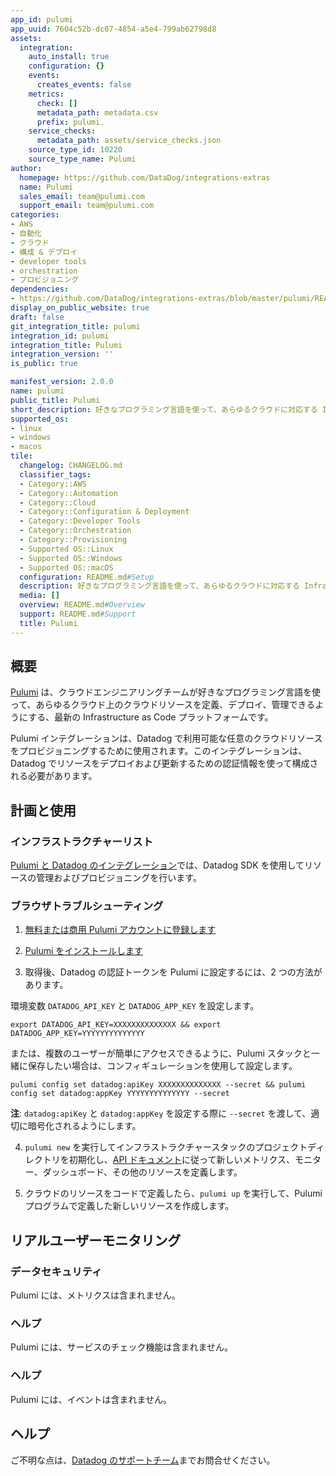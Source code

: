 ```yaml
---
app_id: pulumi
app_uuid: 7604c52b-dc07-4854-a5e4-799ab62798d8
assets:
  integration:
    auto_install: true
    configuration: {}
    events:
      creates_events: false
    metrics:
      check: []
      metadata_path: metadata.csv
      prefix: pulumi.
    service_checks:
      metadata_path: assets/service_checks.json
    source_type_id: 10220
    source_type_name: Pulumi
author:
  homepage: https://github.com/DataDog/integrations-extras
  name: Pulumi
  sales_email: team@pulumi.com
  support_email: team@pulumi.com
categories:
- AWS
- 自動化
- クラウド
- 構成 & デプロイ
- developer tools
- orchestration
- プロビジョニング
dependencies:
- https://github.com/DataDog/integrations-extras/blob/master/pulumi/README.md
display_on_public_website: true
draft: false
git_integration_title: pulumi
integration_id: pulumi
integration_title: Pulumi
integration_version: ''
is_public: true

manifest_version: 2.0.0
name: pulumi
public_title: Pulumi
short_description: 好きなプログラミング言語を使って、あらゆるクラウドに対応する Infrastructure as Code を実現
supported_os:
- linux
- windows
- macos
tile:
  changelog: CHANGELOG.md
  classifier_tags:
  - Category::AWS
  - Category::Automation
  - Category::Cloud
  - Category::Configuration & Deployment
  - Category::Developer Tools
  - Category::Orchestration
  - Category::Provisioning
  - Supported OS::Linux
  - Supported OS::Windows
  - Supported OS::macOS
  configuration: README.md#Setup
  description: 好きなプログラミング言語を使って、あらゆるクラウドに対応する Infrastructure as Code を実現
  media: []
  overview: README.md#Overview
  support: README.md#Support
  title: Pulumi
---
```


<!--  SOURCED FROM https://github.com/DataDog/integrations-extras -->


## 概要

[Pulumi][1] は、クラウドエンジニアリングチームが好きなプログラミング言語を使って、あらゆるクラウド上のクラウドリソースを定義、デプロイ、管理できるようにする、最新の Infrastructure as Code プラットフォームです。

Pulumi インテグレーションは、Datadog で利用可能な任意のクラウドリソースをプロビジョニングするために使用されます。このインテグレーションは、Datadog でリソースをデプロイおよび更新するための認証情報を使って構成される必要があります。

## 計画と使用

### インフラストラクチャーリスト

[Pulumi と Datadog のインテグレーション][2]では、Datadog SDK を使用してリソースの管理およびプロビジョニングを行います。

### ブラウザトラブルシューティング

1. [無料または商用 Pulumi アカウントに登録します][3]

2. [Pulumi をインストールします][4]

3. 取得後、Datadog の認証トークンを Pulumi に設定するには、2 つの方法があります。


環境変数 `DATADOG_API_KEY` と `DATADOG_APP_KEY` を設定します。

```
export DATADOG_API_KEY=XXXXXXXXXXXXXX && export DATADOG_APP_KEY=YYYYYYYYYYYYYY
```

または、複数のユーザーが簡単にアクセスできるように、Pulumi スタックと一緒に保存したい場合は、コンフィギュレーションを使用して設定します。

```
pulumi config set datadog:apiKey XXXXXXXXXXXXXX --secret && pulumi config set datadog:appKey YYYYYYYYYYYYYY --secret
```

**注**: `datadog:apiKey` と `datadog:appKey` を設定する際に `--secret` を渡して、適切に暗号化されるようにします。

4. `pulumi new` を実行してインフラストラクチャースタックのプロジェクトディレクトリを初期化し、[API ドキュメント][5]に従って新しいメトリクス、モニター、ダッシュボード、その他のリソースを定義します。

5. クラウドのリソースをコードで定義したら、`pulumi up` を実行して、Pulumi プログラムで定義した新しいリソースを作成します。

## リアルユーザーモニタリング

### データセキュリティ

Pulumi には、メトリクスは含まれません。

### ヘルプ

Pulumi には、サービスのチェック機能は含まれません。

### ヘルプ

Pulumi には、イベントは含まれません。

## ヘルプ

ご不明な点は、[Datadog のサポートチーム][6]までお問合せください。

[1]: https://pulumi.com
[2]: https://www.pulumi.com/docs/intro/cloud-providers/datadog/
[3]: https://www.pulumi.com/pricing/
[4]: https://www.pulumi.com/docs/get-started/
[5]: https://www.pulumi.com/docs/reference/pkg/datadog/
[6]: https://docs.datadoghq.com/ja/help/
